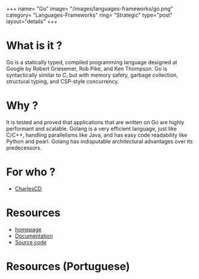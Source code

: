 +++
name= "Go"
image= "/images/languages-frameworks/go.png"
category= "Languages-Frameworks"
ring= "Strategic"
type="post"
layout="details"
+++

# What is it ?

Go is a statically typed, compiled programming language designed at Google by Robert Griesemer, Rob Pike, and Ken Thompson. Go is syntactically similar to C, but with memory safety, garbage collection, structural typing, and CSP-style concurrency.


# Why ?

It is tested and proved that applications that are written on Go are highly performant and scalable. Golang is a very efficient language, just like C/C++, handling parallelisms like Java, and has easy code readability like Python and pearl. Golang has indisputable architectural advantages over its predecessors.

# For who ?
* [CharlesCD](https://charlescd.io/)

# Resources
* [homepage](https://golang.org/)
* [Documentation](https://golang.org/doc/)
* [Source code](https://github.com/google/go-github)


# Resources (Portuguese)

